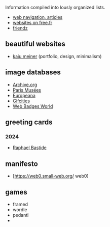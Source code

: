 Information compiled into lously organized lists.

* [web navigation, articles](https://github.com/copyrip/lists/tree/master/navigation)
* [websites on free.fr](https://github.com/copyrip/lists/tree/master/navigation/free.fr)
* [friendz](https://github.com/copyrip/lists/tree/master/navigation/websites/friends)
<!--* [cringey nfts](https://github.com/copyrip/lists/tree/master/nft.cringe)-->


## beautiful websites
* [kaiu meiner](https://kaiumeiner.com/) (portfolio, design, minimalism)

## image databases
* [Archive.org](https://archive.org/)
* [Paris Musées](https://www.parismuseescollections.paris.fr/)
* [Europeana](https://www.europeana.eu/fr)
* [Gifcities](https://gifcities.org/)
* [Web Badges World](https://web.badges.world/)

## greeting cards
### 2024
* [Raphael Bastide](https://raphaelbastide.com/greetings/2024)

## manifesto
* [https://web0.small-web.org/ web0]

## games
* framed
* wordle
* pedantl
* 
